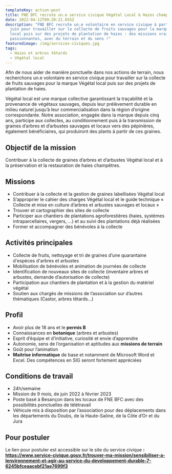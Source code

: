 ```yaml
---
templateKey: action-post
title: FNE BFC recrute un.e service civique Végétal Local & Haies champêtres
date: 2022-04-12T09:20:21.655Z
description: "FNE BFC recrute un.e volontaire en service civique à partir du 1er
  juin pour travailler sur la collecte de fruits sauvages pour la marque Végétal
  local puis sur des projets de plantation de haies : des missions vraiment
  passionnantes, avec du terrain et du sens !"
featuredimage: /img/services-civiques.jpg
tags:
  - Haies et arbres têtards
  - Végétal local
---
```

Afin de nous aider de manière ponctuelle dans nos actions de terrain, nous recherchons un.e volontaire en service civique pour travailler sur la collecte de fruits sauvages pour la marque Végétal local puis sur des projets de plantation de haies.

Végétal local est une marque collective garantissant la traçabilité et la provenance de végétaux sauvages, depuis leur prélèvement durable en milieu naturel jusqu’à leur commercialisation dans la région d’origine correspondante. Notre association, engagée dans la marque depuis cinq ans, participe aux collectes, au conditionnement puis à la transmission de graines d’arbres et d’arbustes sauvages et locaux vers des pépinières, également bénéficiaires, qui produiront des plants à partir de ces graines. 

## **Objectif de la mission** 

Contribuer à la collecte de graines d’arbres et d’arbustes Végétal local et à la préservation et la restauration de haies champêtres.





## **Missions**

* Contribuer à la collecte et la gestion de graines labellisées Végétal local
* S’approprier le cahier des charges Végétal local et le guide technique « Collecte et mise en culture d’arbres et arbustes sauvages et locaux »
* Trouver et cartographier des sites de collecte
* Participer aux chantiers de plantations agroforestières (haies, systèmes intraparcellaires, vergers, …) et au suivi des plantations déjà réalisées
* Former et accompagner des bénévoles à la collecte





## Activités principales 

* Collecte de fruits, nettoyage et tri de graines d’une quarantaine d'espèces d'arbres et arbustes
* Mobilisation de bénévoles et animation de journées de collecte
* Identification de nouveaux sites de collecte (inventaire arbres et arbustes, demande d’autorisation de collecte)
* Participation aux chantiers de plantation et à la gestion du matériel végétal
* Soutien aux chargés de missions de l’association sur d’autres thématiques (Castor, arbres têtards…) 



## Profil

* Avoir plus de 18 ans et le **permis B**
* Connaissances en **botanique** (arbres et arbustes)
* Esprit d’équipe et d’initiative, curiosité et envie d’apprendre
* Autonomie, sens de l’organisation et aptitudes aux **missions de terrain**
* Goût pour l’animation 
* **Maitrise informatique** de base et notamment de Microsoft Word et Excel. Des compétences en SIG seront fortement appréciées





## Conditions de travail 

* 24h/semaine 
* Mission de 9 mois, de juin 2022 à février 2023
* Poste basé à Besançon dans les locaux de FNE BFC avec des possibilités ponctuelles de télétravail
* Véhicule mis à disposition par l’association pour des déplacements dans les départements du Doubs, de la Haute-Saône, de la Côte d’Or et du Jura 

## Pour postuler

Le lien pour postuler est accessible sur le site du service civique **: <https://www.service-civique.gouv.fr/trouver-ma-mission/sensibiliser-a-lenvironnement-et-agir-au-service-du-developpement-durable-7-6245bfceaacebf21ae7699f3>**